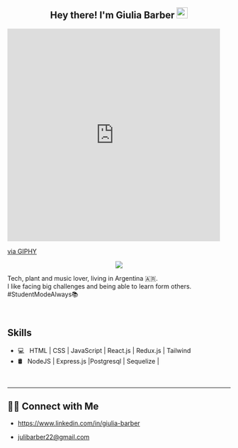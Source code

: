 <h2 align="center"> Hey there! I'm Giulia Barber
<img src="https://media.giphy.com/media/hvRJCLFzcasrR4ia7z/giphy.gif" width="25px">
 </h2>
<iframe src="https://giphy.com/embed/M4NykXxUE0HAcK7UJ6" width="480" height="480" frameBorder="0" class="giphy-embed" allowFullScreen></iframe><p><a href="https://giphy.com/gifs/shecodesio-computer-javascript-shecodes-M4NykXxUE0HAcK7UJ6">via GIPHY</a></p>



<p align="center">
 <img src="https://readme-typing-svg.herokuapp.com?color=01CAF4&lines=Full+Stack+Web+Developer;HTML%2C+CSS%2C+Javascript;React.js%2C+Redux%2C+Node.js%2C+Express.js;Tailwind%2C+PostgreSQL&center=true">
</p>

Tech, plant and music lover, living in Argentina 🇦🇷. <br/>
I like facing big challenges and being able to learn form others.  #StudentModeAlways📚

<br/>

<h2>Skills</h2>

- 💻 &nbsp; HTML | CSS | JavaScript | React.js | Redux.js | Tailwind
- 🛢 &nbsp;  NodeJS | Express.js |Postgresql | Sequelize |

<br/>


 <hr></hr>







<h2> 🤝🏻 Connect with Me </h2>
 

- https://www.linkedin.com/in/giulia-barber<br/>

- julibarber22@gmail.com<br/>

